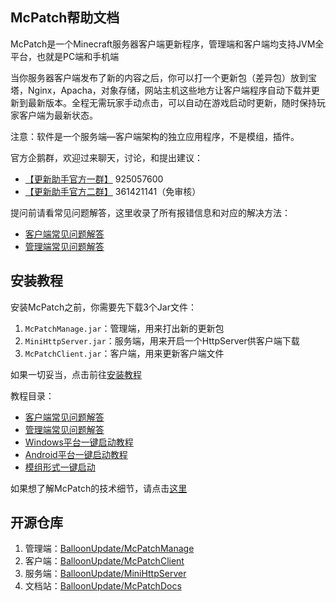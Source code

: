 ## McPatch帮助文档

McPatch是一个Minecraft服务器客户端更新程序，管理端和客户端均支持JVM全平台，也就是PC端和手机端

当你服务器客户端发布了新的内容之后，你可以打一个更新包（差异包）放到宝塔，Nginx，Apacha，对象存储，网站主机这些地方让客户端程序自动下载并更新到最新版本。全程无需玩家手动点击，可以自动在游戏启动时更新，随时保持玩家客户端为最新状态。

注意：软件是一个服务端—客户端架构的独立应用程序，不是模组，插件。

官方企鹅群，欢迎过来聊天，讨论，和提出建议：

+ [【更新助手官方一群】](https://jq.qq.com/?_wv=1027&k=PqAEtn39) 925057600
+ [【更新助手官方二群】](https://jq.qq.com/?_wv=1027&k=4rTiKPat) 361421141（免审核）

提问前请看常见问题解答，这里收录了所有报错信息和对应的解决方法：

+ [客户端常见问题解答](faq-client.md)
+ [管理端常见问题解答](faq-manage.md)

## 安装教程

安装McPatch之前，你需要先下载3个Jar文件：

1. `McPatchManage.jar`：管理端，用来打出新的更新包
2. `MiniHttpServer.jar`：服务端，用来开启一个HttpServer供客户端下载
3. `McPatchClient.jar`：客户端，用来更新客户端文件

如果一切妥当，点击前往[安装教程](manual.md)

教程目录：

+ [客户端常见问题解答](faq-client.md)
+ [管理端常见问题解答](faq-manage.md)
+ [Windows平台一键启动教程](javaagent-windows.md)
+ [Android平台一键启动教程](javaagent-android.md)
+ [模组形式一键启动](modclient-all-platform.md)

如果想了解McPatch的技术细节，请点击[这里](technical-details.md)

## 开源仓库

1. 管理端：[BalloonUpdate/McPatchManage](https://github.com/BalloonUpdate/McPatchManage)
2. 客户端：[BalloonUpdate/McPatchClient](https://github.com/BalloonUpdate/McPatchClient)
3. 服务端：[BalloonUpdate/MiniHttpServer](https://github.com/BalloonUpdate/MiniHttpServer)
4. 文档站：[BalloonUpdate/McPatchDocs](https://github.com/BalloonUpdate/McPatchDocs)
